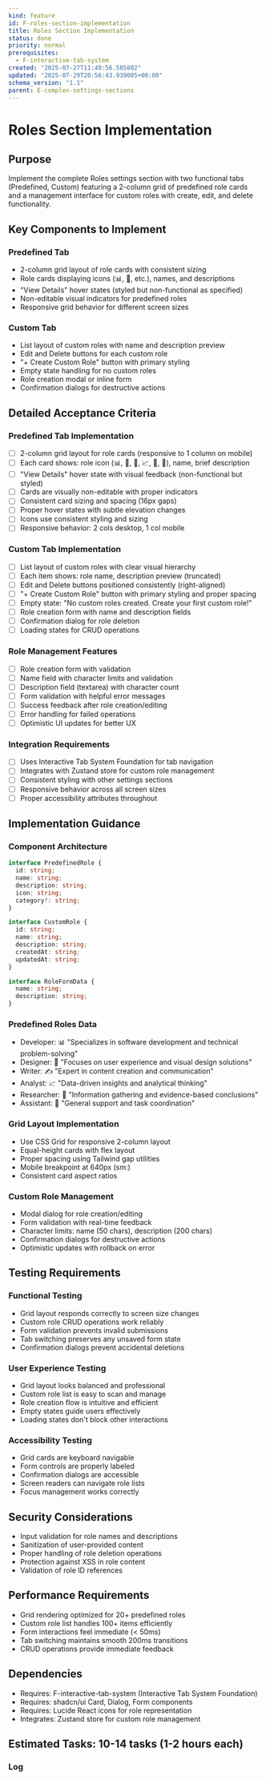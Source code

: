 ```yaml
---
kind: feature
id: F-roles-section-implementation
title: Roles Section Implementation
status: done
priority: normal
prerequisites:
  - F-interactive-tab-system
created: "2025-07-27T11:49:56.585802"
updated: "2025-07-29T20:56:43.939005+00:00"
schema_version: "1.1"
parent: E-complex-settings-sections
---
```


# Roles Section Implementation

## Purpose

Implement the complete Roles settings section with two functional tabs (Predefined, Custom) featuring a 2-column grid of predefined role cards and a management interface for custom roles with create, edit, and delete functionality.

## Key Components to Implement

### Predefined Tab

- 2-column grid layout of role cards with consistent sizing
- Role cards displaying icons (📊, 💼, etc.), names, and descriptions
- "View Details" hover states (styled but non-functional as specified)
- Non-editable visual indicators for predefined roles
- Responsive grid behavior for different screen sizes

### Custom Tab

- List layout of custom roles with name and description preview
- Edit and Delete buttons for each custom role
- "+ Create Custom Role" button with primary styling
- Empty state handling for no custom roles
- Role creation modal or inline form
- Confirmation dialogs for destructive actions

## Detailed Acceptance Criteria

### Predefined Tab Implementation

- [ ] 2-column grid layout for role cards (responsive to 1 column on mobile)
- [ ] Each card shows: role icon (📊, 💼, 🎨, 📈, 🔬, 🤝), name, brief description
- [ ] "View Details" hover state with visual feedback (non-functional but styled)
- [ ] Cards are visually non-editable with proper indicators
- [ ] Consistent card sizing and spacing (16px gaps)
- [ ] Proper hover states with subtle elevation changes
- [ ] Icons use consistent styling and sizing
- [ ] Responsive behavior: 2 cols desktop, 1 col mobile

### Custom Tab Implementation

- [ ] List layout of custom roles with clear visual hierarchy
- [ ] Each item shows: role name, description preview (truncated)
- [ ] Edit and Delete buttons positioned consistently (right-aligned)
- [ ] "+ Create Custom Role" button with primary styling and proper spacing
- [ ] Empty state: "No custom roles created. Create your first custom role!"
- [ ] Role creation form with name and description fields
- [ ] Confirmation dialog for role deletion
- [ ] Loading states for CRUD operations

### Role Management Features

- [ ] Role creation form with validation
- [ ] Name field with character limits and validation
- [ ] Description field (textarea) with character count
- [ ] Form validation with helpful error messages
- [ ] Success feedback after role creation/editing
- [ ] Error handling for failed operations
- [ ] Optimistic UI updates for better UX

### Integration Requirements

- [ ] Uses Interactive Tab System Foundation for tab navigation
- [ ] Integrates with Zustand store for custom role management
- [ ] Consistent styling with other settings sections
- [ ] Responsive behavior across all screen sizes
- [ ] Proper accessibility attributes throughout

## Implementation Guidance

### Component Architecture

```typescript
interface PredefinedRole {
  id: string;
  name: string;
  description: string;
  icon: string;
  category?: string;
}

interface CustomRole {
  id: string;
  name: string;
  description: string;
  createdAt: string;
  updatedAt: string;
}

interface RoleFormData {
  name: string;
  description: string;
}
```

### Predefined Roles Data

- Developer: 📊 "Specializes in software development and technical problem-solving"
- Designer: 🎨 "Focuses on user experience and visual design solutions"
- Writer: ✍️ "Expert in content creation and communication"
- Analyst: 📈 "Data-driven insights and analytical thinking"
- Researcher: 🔬 "Information gathering and evidence-based conclusions"
- Assistant: 🤝 "General support and task coordination"

### Grid Layout Implementation

- Use CSS Grid for responsive 2-column layout
- Equal-height cards with flex layout
- Proper spacing using Tailwind gap utilities
- Mobile breakpoint at 640px (sm:)
- Consistent card aspect ratios

### Custom Role Management

- Modal dialog for role creation/editing
- Form validation with real-time feedback
- Character limits: name (50 chars), description (200 chars)
- Confirmation dialogs for destructive actions
- Optimistic updates with rollback on error

## Testing Requirements

### Functional Testing

- Grid layout responds correctly to screen size changes
- Custom role CRUD operations work reliably
- Form validation prevents invalid submissions
- Tab switching preserves any unsaved form state
- Confirmation dialogs prevent accidental deletions

### User Experience Testing

- Grid layout looks balanced and professional
- Custom role list is easy to scan and manage
- Role creation flow is intuitive and efficient
- Empty states guide users effectively
- Loading states don't block other interactions

### Accessibility Testing

- Grid cards are keyboard navigable
- Form controls are properly labeled
- Confirmation dialogs are accessible
- Screen readers can navigate role lists
- Focus management works correctly

## Security Considerations

- Input validation for role names and descriptions
- Sanitization of user-provided content
- Proper handling of role deletion operations
- Protection against XSS in role content
- Validation of role ID references

## Performance Requirements

- Grid rendering optimized for 20+ predefined roles
- Custom role list handles 100+ items efficiently
- Form interactions feel immediate (< 50ms)
- Tab switching maintains smooth 200ms transitions
- CRUD operations provide immediate feedback

## Dependencies

- Requires: F-interactive-tab-system (Interactive Tab System Foundation)
- Requires: shadcn/ui Card, Dialog, Form components
- Requires: Lucide React icons for role representation
- Integrates: Zustand store for custom role management

## Estimated Tasks: 10-14 tasks (1-2 hours each)

### Log
